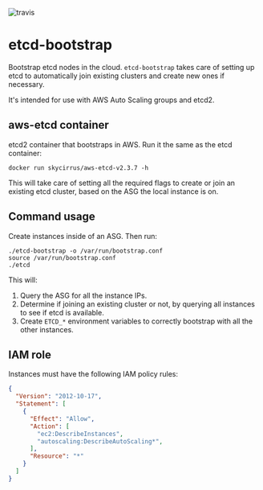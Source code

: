 ![travis](https://travis-ci.org/sky-uk/etcd-bootstrap.svg?branch=master)

# etcd-bootstrap

Bootstrap etcd nodes in the cloud. `etcd-bootstrap` takes care of setting up etcd
to automatically join existing clusters and create new ones if necessary.

It's intended for use with AWS Auto Scaling groups and etcd2.

## aws-etcd container

etcd2 container that bootstraps in AWS. Run it the same as the etcd container:

    docker run skycirrus/aws-etcd-v2.3.7 -h

This will take care of setting all the required flags to create or join an existing
etcd cluster, based on the ASG the local instance is on.

## Command usage

Create instances inside of an ASG. Then run: 

    ./etcd-bootstrap -o /var/run/bootstrap.conf
    source /var/run/bootstrap.conf
    ./etcd

This will:

1. Query the ASG for all the instance IPs.
2. Determine if joining an existing cluster or not, by querying all instances
   to see if etcd is available.
3. Create `ETCD_*` environment variables to correctly bootstrap with all the
   other instances.

## IAM role

Instances must have the following IAM policy rules:

```json
{
  "Version": "2012-10-17",
  "Statement": [
    {
      "Effect": "Allow",
      "Action": [
        "ec2:DescribeInstances",
        "autoscaling:DescribeAutoScaling*",
      ],
      "Resource": "*"
    }
  ]
}

```
